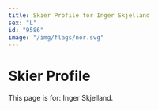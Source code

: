 ```yaml
---
title: Skier Profile for Inger Skjelland
sex: "L"
id: "9586"
image: "/img/flags/nor.svg" 
---
```


# Skier Profile

This page is for: Inger Skjelland.
    
